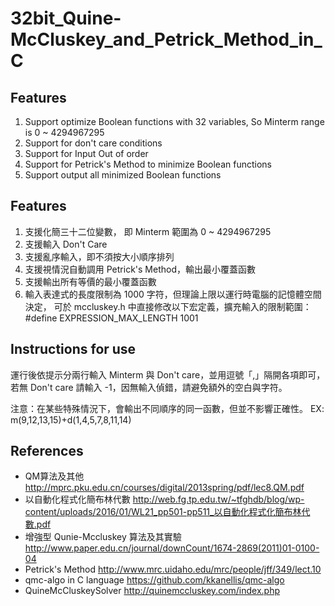 # 32bit_Quine-McCluskey_and_Petrick_Method_in_C
## Features
1. Support optimize Boolean functions with 32 variables, So Minterm range is 0 ~ 4294967295
2. Support for don't care conditions
3. Support for Input Out of order
4. Support for Petrick's Method to minimize Boolean functions
5. Support output all minimized Boolean functions

## Features
1. 支援化簡三十二位變數， 即 Minterm 範圍為 0 ~ 4294967295
2. 支援輸入 Don't Care
3. 支援亂序輸入，即不須按大小順序排列
3. 支援視情況自動調用 Petrick's Method，輸出最小覆蓋函數
4. 支援輸出所有等價的最小覆蓋函數
5. 輸入表達式的長度限制為 1000 字符，但理論上限以運行時電腦的記憶體空間決定，
	可於 mccluskey.h 中直接修改以下宏定義，擴充輸入的限制範圍：
	#define EXPRESSION_MAX_LENGTH 1001

## Instructions for use
運行後依提示分兩行輸入 Minterm 與 Don't care，並用逗號「,」隔開各項即可，若無 Don't care 請輸入 -1，因無輸入偵錯，請避免額外的空白與字符。

注意：在某些特殊情況下，會輸出不同順序的同一函數，但並不影響正確性。
EX: m(9,12,13,15)+d(1,4,5,7,8,11,14)

## References
- QM算法及其他
	http://mprc.pku.edu.cn/courses/digital/2013spring/pdf/lec8.QM.pdf
- 以自動化程式化簡布林代數
	http://web.fg.tp.edu.tw/~tfghdb/blog/wp-content/uploads/2016/01/WL21_pp501-pp511_以自動化程式化簡布林代數.pdf
- 增強型 Qunie-Mccluskey 算法及其實驗
	http://www.paper.edu.cn/journal/downCount/1674-2869(2011)01-0100-04
- Petrick's Method 
	http://www.mrc.uidaho.edu/mrc/people/jff/349/lect.10
- qmc-algo in C language
	https://github.com/kkanellis/qmc-algo
- QuineMcCluskeySolver
	http://quinemccluskey.com/index.php
